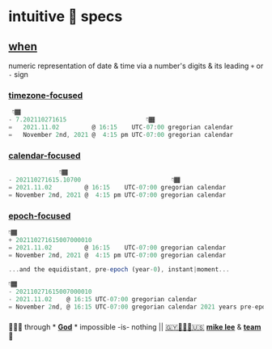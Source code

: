 # intuitive 💠 specs

## [when](when.re.js)

numeric representation of date & time via a number's digits & its leading `+` or `-` sign

### [timezone-focused](when.timezoned.re.js)

```js
 👇🏾
- 7.202110271615                      👇🏾
=   2021.11.02         @ 16:15    UTC-07:00 gregorian calendar
=   November 2nd, 2021 @  4:15 pm UTC-07:00 gregorian calendar
```

### [calendar-focused](when.calendared.re.js)

```js
              👇🏾
- 202110271615.10700                         👇🏾  
= 2021.11.02         @ 16:15    UTC-07:00 gregorian calendar
= November 2nd, 2021 @  4:15 pm UTC-07:00 gregorian calendar
```

### [epoch-focused](when.epoched.re.js)

```js
👇🏾
+ 202110271615007000010
= 2021.11.02         @ 16:15    UTC-07:00 gregorian calendar
= November 2nd, 2021 @  4:15 pm UTC-07:00 gregorian calendar

...and the equidistant, pre-epoch (year-0), instant|moment...

👇🏾
- 202110271615007000010
- 2021.11.02    @ 16:15 UTC-07:00 gregorian calendar
= November 2nd, @ 16:15 UTC-07:00 gregorian calendar 2021 years pre-epoch
```
###

🙇🏾‍♂️ through * [**God**](LICENSE.txt) * impossible -is- nothing ||
[🇬🇾👨🏾‍💻🇺🇸](https://en.wikipedia.org/wiki/Guyana)
[**mike lee**](https://github.com/iskitz) &
[**team**](https://github.com/orgs/baramita/people)
🤎


